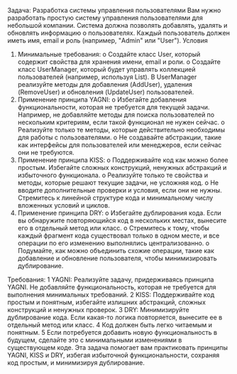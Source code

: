 
Задача: Разработка системы управления пользователями
Вам нужно разработать простую систему управления пользователями для небольшой компании. Система должна позволять добавлять, удалять и обновлять информацию о пользователях. Каждый пользователь должен иметь имя, email и роль (например, "Admin" или "User").
Условия
1.	Минимальные требования:
o	Создайте класс User, который содержит свойства для хранения имени, email и роли.
o	Создайте класс UserManager, который будет управлять коллекцией пользователей (например, используя List<User>). В UserManager реализуйте методы для добавления (AddUser), удаления (RemoveUser) и обновления (UpdateUser) пользователей.
2.	Применение принципа YAGNI:
o	Избегайте добавления функциональности, которая не требуется для текущей задачи. Например, не добавляйте методы для поиска пользователей по нескольким критериям, если такой функционал не нужен сейчас.
o	Реализуйте только те методы, которые действительно необходимы для работы с пользователями.
o	Не создавайте абстракции, такие как интерфейсы для пользователей или менеджеров, если сейчас они не требуются.
3.	Применение принципа KISS:
o	Поддерживайте код как можно более простым. Избегайте сложных конструкций, ненужных абстракций и избыточного функционала.
o	Реализуйте только те свойства и методы, которые решают текущие задачи, не усложняя код.
o	Не вводите дополнительные проверки и условия, если они не нужны. Стремитесь к линейной структуре кода и минимальному числу вложенных условий и циклов.
4.	Применение принципа DRY:
o	Избегайте дублирования кода. Если вы обнаружите повторяющийся код в нескольких местах, вынесите его в отдельный метод или класс.
o	Стремитесь к тому, чтобы каждый фрагмент кода существовал только в одном месте, и все операции по его изменению выполнялись централизованно.
o	Подумайте, как можно объединить схожие операции, такие как добавление и обновление пользователя, чтобы минимизировать дублирование.

Требования:
1	YAGNI: Реализуйте задачу, придерживаясь принципа YAGNI. Не добавляйте функциональность, которая не требуется для выполнения минимальных требований.
2	KISS: Поддерживайте код простым и понятным, избегайте излишних абстракций, сложных конструкций и ненужных проверок.
3	DRY: Минимизируйте дублирование кода. Если какая-то логика повторяется, вынесите ее в отдельный метод или класс.
4	Код должен быть легко читаемым и понятным.
5	Если потребуется добавить новую функциональность в будущем, сделайте это с минимальными изменениями в существующем коде.
Эта задача помогает вам практиковать принципы YAGNI, KISS и DRY, избегая избыточной функциональности, сохраняя код простым, и минимизируя дублирование.
